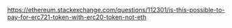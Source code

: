 https://ethereum.stackexchange.com/questions/112301/is-this-possible-to-pay-for-erc721-token-with-erc20-token-not-eth
